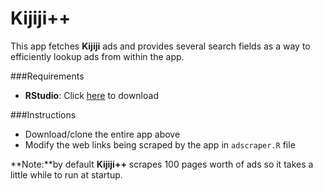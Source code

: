Kijiji++
==============

This app fetches **Kijiji** ads and provides several search fields as a way to efficiently lookup ads from within the app.

###Requirements
* **RStudio**: Click [here](http://www.rstudio.com/products/rstudio/download/) to download

###Instructions

* Download/clone the entire app above
* Modify the web links being scraped by the app in `adscraper.R` file

**Note:**by default **Kijiji++** scrapes 100 pages worth of ads so it takes a little while to run at startup.

